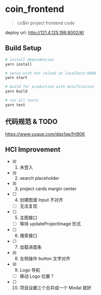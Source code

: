 # coin_frontend

> co$in project frontend code

deploy url: http://121.4.125.198:8002/#/

## Build Setup

``` bash
# install dependencies
yarn install

# serve with hot reload at localhost:8080
yarn start

# build for production with minification
yarn build

# run all tests
yarn test
```

## 代码规范 & TODO

<a href="https://www.yuque.com/dqs1qe/frt906">https://www.yuque.com/dqs1qe/frt906</a>

## HCI Improvement

- [x] 1. 未登入
- [x] 2. search placeholder
- [x] 3. project cards margin center
- [ ] 4. 创建图谱 Input 不对齐
  - [ ] 无法复现
- [ ] 5. 主图接口
  - [ ] 等待 updateProjectImage 形式
- [ ] 6. 搜索接口
- [ ] 7. 加载进度条
- [x] 8. 左侧操作 button 文字对齐
- [x] 9. Logo 导航
  - [ ] 移动 Logo 位置？
- [ ] 10. 项目设置三个合并成一个 Modal 就好
